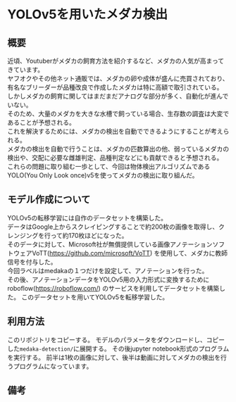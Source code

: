 # YOLOv5を用いたメダカ検出

## 概要
近頃、Youtuberがメダカの飼育方法を紹介するなど、メダカの人気が高まってきています。\
ヤフオクやその他ネット通販では、メダカの卵や成体が盛んに売買されており、有名なブリーダーが品種改良で作成したメダカは特に高額で取引されている。\
しかしメダカの飼育に関してはまだまだアナログな部分が多く、自動化が進んでいない。\
そのため、大量のメダカを大きな水槽で飼っている場合、生存数の調査は大変であることが予想される。\
これを解決するためには、メダカの検出を自動でできるようにすることが考えられる。\
メダカの検出を自動で行うことは、メダカの匹数算出の他、弱っているメダカの検出や、交配に必要な雌雄判定、品種判定などにも貢献できると予想される。\
これらの問題に取り組む一歩として、今回は物体検出アルゴリズムであるYOLO(You Only Look once)v5を使ってメダカの検出に取り組んだ。
## モデル作成について
YOLOv5の転移学習には自作のデータセットを構築した。\
データはGoogle上からスクレイピングすることで約200枚の画像を取得し、クレンジングを行って約170枚ほどになった。\
そのデータに対して、Microsoft社が無償提供している画像アノテーションソフトウェアVoTT(https://github.com/microsoft/VoTT)
を使用して、メダカに教師信号を付与した。\
今回ラベルはmedakaの１つだけを設定して、アノテーションを行った。\
その後、アノテーションデータをYOLOv5用の入力形式に変換するためにroboflow(https://roboflow.com/)
のサービスを利用してデータセットを構築した。
このデータセットを用いてYOLOv5を転移学習した。

## 利用方法
このリポジトリをコピーする。
モデルのパラメータをダウンロードし、コピーした`medaka-detection/`に展開する。
その後jupyter notebook形式のプログラムを実行する。
前半は1枚の画像に対して、後半は動画に対してメダカの検出を行うプログラムになっています。

## 備考




